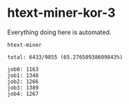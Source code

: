 # htext-miner-kor-3

Everything doing here is automated.

```
htext-miner

total: 6433/9855 (65.27650938609843%)

job0: 1163
job1: 1348
job2: 1266
job3: 1389
job4: 1267
```